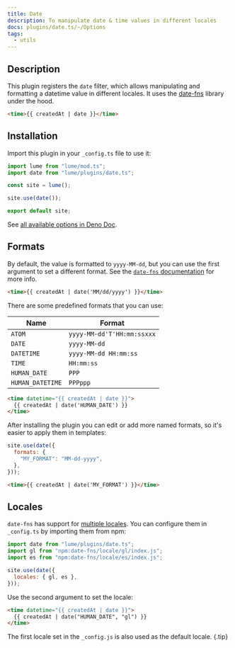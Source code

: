 ```yaml
---
title: Date
description: To manipulate date & time values in different locales
docs: plugins/date.ts/~/Options
tags:
  - utils
---
```


## Description

This plugin registers the `date` filter, which allows manipulating and
formatting a datetime value in different locales. It uses the
[date-fns](https://date-fns.org/) library under the hood.

```html
<time>{{ createdAt | date }}</time>
```

## Installation

Import this plugin in your `_config.ts` file to use it:

```js
import lume from "lume/mod.ts";
import date from "lume/plugins/date.ts";

const site = lume();

site.use(date());

export default site;
```

See
[all available options in Deno Doc](https://doc.deno.land/https/deno.land/x/lume/plugins/date.ts/~/Options).

## Formats

By default, the value is formatted to `yyyy-MM-dd`, but you can use the first
argument to set a different format. See the
[`date-fns` documentation](https://date-fns.org/v2.22.0/docs/format) for more
info.

```html
<time>{{ createdAt | date('MM/dd/yyyy') }}</time>
```

There are some predefined formats that you can use:

| Name             | Format                     |
| ---------------- | -------------------------- |
| `ATOM`           | `yyyy-MM-dd'T'HH:mm:ssxxx` |
| `DATE`           | `yyyy-MM-dd`               |
| `DATETIME`       | `yyyy-MM-dd HH:mm:ss`      |
| `TIME`           | `HH:mm:ss`                 |
| `HUMAN_DATE`     | `PPP`                      |
| `HUMAN_DATETIME` | `PPPppp`                   |

```html
<time datetime="{{ createdAt | date }}">
  {{ createdAt | date('HUMAN_DATE') }}
</time>
```

After installing the plugin you can edit or add more named formats, so it's
easier to apply them in templates:

<lume-code>

```js {title="_config.ts"}
site.use(date({
  formats: {
    "MY_FORMAT": "MM-dd-yyyy",
  },
}));
```

```html {title=".vto"}
<time>{{ createdAt | date('MY_FORMAT') }}</time>
```

</lume-code>

## Locales

`date-fns` has support for
[multiple locales](https://github.com/date-fns/date-fns/tree/main/src/locale).
You can configure them in `_config.ts` by importing them from npm:

```js
import date from "lume/plugins/date.ts";
import gl from "npm:date-fns/locale/gl/index.js";
import es from "npm:date-fns/locale/es/index.js";

site.use(date({
  locales: { gl, es },
}));
```

Use the second argument to set the locale:

```html
<time datetime="{{ createdAt | date }}">
  {{ createdAt | date("HUMAN_DATE", "gl") }}
</time>
```

The first locale set in the `_config.js` is also used as the default locale.
{.tip}
